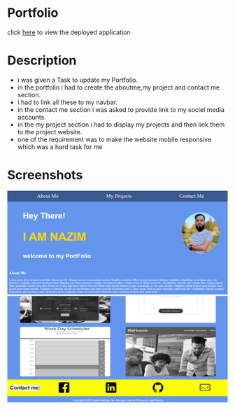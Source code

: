 # Portfolio

click [here](https://mrasheed1991.github.io/My_portfolio/) to view the deployed application

# Description

- i was given a Task to update my Portfolio.
- in the portfolio i had to create the aboutme,my project and contact me section.
- i had to link all these to my navbar.
- in the contact me section i was asked to provide link to my sociel media accounts.
- in the my project section i had to display my projects and then link them to the project website.
- one of the requirement was to make the website mobile responsive which was a hard task for me

# Screenshots

![screenshot-1](./Assets/screenshot/screenshot-1.png)
![screeshot-2](./Assets/screenshot/screenshot-2.png)
